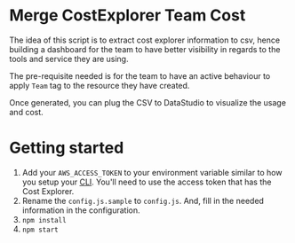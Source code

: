# Merge CostExplorer Team Cost

The idea of this script is to extract cost explorer information to csv, hence building a dashboard for the team to have better visibility in regards to the tools and service they are using.

The pre-requisite needed is for the team to have an active behaviour to apply `Team` tag to the resource they have created.

Once generated, you can plug the CSV to DataStudio to visualize the usage and cost.

# Getting started

1. Add your `AWS_ACCESS_TOKEN` to your environment variable similar to how you setup your [CLI](https://docs.aws.amazon.com/cli/latest/userguide/cli-configure-envvars.html). You'll need to use the access token that has the Cost Explorer.
2. Rename the `config.js.sample` to `config.js`. And, fill in the needed information in the configuration.
3. `npm install`
4. `npm start`